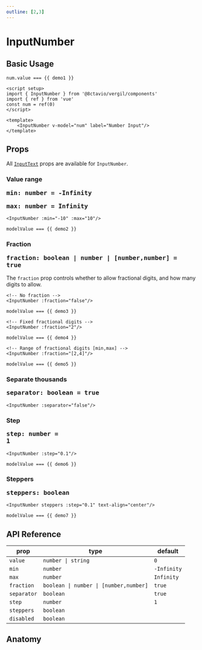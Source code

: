 ```yaml
---
outline: [2,3]
---
```


# InputNumber

<script setup>
import { InputNumber, InputSearch, Btn } from '@8ctavio/vergil/components'
import { ref, onMounted } from 'vue'
import { toast } from '@8ctavio/vergil'

const demo1 = ref(0)
const demo2 = ref(0)
const demo3 = ref(0)
const demo4 = ref(0)
const demo5 = ref(0)
const demo6 = ref(0)
const demo7 = ref(0)
</script>

## Basic Usage

<Demo>
    <div class="col">
        <div class="row center">
            <InputNumber v-model="demo1" label="Number Input"/>
        </div>
        <div class="row center">
            <code>num.value === {{ demo1 }}</code>
        </div>
    </div>
</Demo>

```vue
<script setup>
import { InputNumber } from '@8ctavio/vergil/components'
import { ref } from 'vue'
const num = ref(0)
</script>

<template>
    <InputNumber v-model="num" label="Number Input"/>
</template>
```

## Props

All [`InputText`](/components/form/inputText) props are available for `InputNumber`.

### Value range <Badge type="tip"><pre>min: number = -Infinity</pre></Badge> <Badge type="tip"><pre>max: number = Infinity</pre></Badge>

```vue
<InputNumber :min="-10" :max="10"/>
```

<Demo>
    <div class="col">
        <div class="row center">
            <InputNumber v-model="demo2" :min="-10" :max="10"/>
        </div>
        <div class="row center">
            <code>modelValue === {{ demo2 }}</code>
        </div>
    </div>
</Demo>

### Fraction <Badge type="tip"><pre>fraction: boolean | number | [number,number] = true</pre></Badge>

The `fraction` prop controls whether to allow fractional digits, and how many digits to allow.

```vue
<!-- No fraction -->
<InputNumber :fraction="false"/>
```

<Demo>
    <div class="col">
        <div class="row center">
            <InputNumber v-model="demo3" :fraction="false"/>
        </div>
        <div class="row center">
            <code>modelValue === {{ demo3 }}</code>
        </div>
    </div>
</Demo>

```vue
<!-- Fixed fractional digits -->
<InputNumber :fraction="2"/>
```

<Demo>
    <div class="col">
        <div class="row center">
            <InputNumber v-model="demo4" :fraction="2"/>
        </div>
        <div class="row center">
            <code>modelValue === {{ demo4 }}</code>
        </div>
    </div>
</Demo>

```vue
<!-- Range of fractional digits [min,max] -->
<InputNumber :fraction="[2,4]"/>
```

<Demo>
    <div class="col">
        <div class="row center">
            <InputNumber v-model="demo5" :fraction="[2,4]"/>
        </div>
        <div class="row center">
            <code>modelValue === {{ demo5 }}</code>
        </div>
    </div>
</Demo>

### Separate thousands <Badge type="tip"><pre>separator: boolean = true</pre></Badge>

```vue
<InputNumber :separator="false"/>
```

<Demo>
    <InputNumber :separator="false"/>
</Demo>

### Step <Badge type="tip"><pre>step: number = 1</pre></Badge>

```vue
<InputNumber :step="0.1"/>
```

<Demo>
    <div class="col">
        <div class="row center">
            <InputNumber v-model="demo6" :step="0.1"/>
        </div>
        <div class="row center">
            <code>modelValue === {{ demo6 }}</code>
        </div>
    </div>
</Demo>


### Steppers <Badge type="tip"><pre>steppers: boolean</pre></Badge>

```vue
<InputNumber steppers :step="0.1" text-align="center"/>
```

<Demo>
    <div class="col">
        <div class="row center">
            <InputNumber v-model="demo7" steppers :step="0.1" text-align="center"/>
        </div>
        <div class="row center">
            <code>modelValue === {{ demo7 }}</code>
        </div>
    </div>
</Demo>

## API Reference

| prop | type | default |
| ---- | ---- | ------- |
| `value` | `number \| string` | `0` |
| `min` | `number` | `-Infinity` |
| `max` | `number` | `Infinity` |
| `fraction` | `boolean \| number \| [number,number]` | `true` |
| `separator` | `boolean` | `true` |
| `step` | `number` | `1` |
| `steppers` | `boolean` | |
| `disabled` | `boolean` | |

## Anatomy

<Demo>
    <Anatomy tag="div" classes="form-field input-text input-number">
        <Anatomy tag="div" classes="form-field-label-wrapper">
            <Anatomy tag="label" classes="form-field-label"/>
            <Anatomy tag="span" classes="form-field-hint"/>
        </Anatomy>
        <Anatomy tag="p" classes="form-field-details form-field-description"/>
        <Anatomy tag="div" classes="input-text-outer">
            <Anatomy tag="Btn" classes="btn"/>
            <Anatomy tag="div" classes="input-text-wrapper">
                <Anatomy tag="Icon" classes="icon"/>
                <Anatomy tag="p"/>
                <Anatomy tag="input"/>
                <Anatomy tag="label"/>
                <Anatomy tag="p"/>
                <Anatomy tag="Icon" classes="icon"/>
            </Anatomy>
            <Anatomy tag="Btn" classes="btn"/>
        </Anatomy>
        <Anatomy tag="p" classes="form-field-details form-field-help"/>
    </Anatomy>
</Demo>
